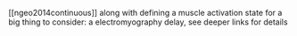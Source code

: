 [[ngeo2014continuous]] along with defining a muscle activation state for a big thing to consider: a electromyography delay, see deeper links for details